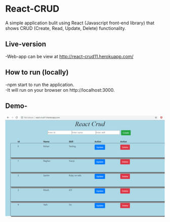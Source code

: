 # React-CRUD
A simple application bulit using React (Javascript front-end library) that shows CRUD (Create, Read, Update, Delete) functionality.

## Live-version
-Web-app can be view at http://react-crud11.herokuapp.com/

## How to run (locally)
-npm start to run the application.</br>
-It will run on your browser on http://localhost:3000.

## Demo-
<img src="https://github.com/rahul2412/React-CRUD/blob/master/images/capture1.PNG" alt="Demo of application">


